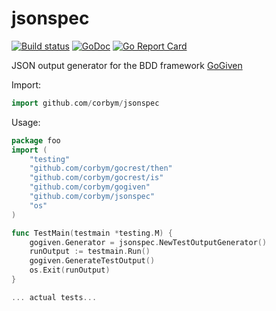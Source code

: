 # jsonspec
[![Build status](https://travis-ci.org/corbym/jsonspec.svg?branch=master)](https://github.com/corbym/jsonspec)
[![GoDoc](https://godoc.org/github.com/corbym/jsonspec?status.svg)](http://godoc.org/github.com/corbym/jsonspec)
[![Go Report Card](https://goreportcard.com/badge/github.com/corbym/jsonspec)](https://goreportcard.com/report/github.com/corbym/jsonspec)

JSON output generator for the BDD framework [GoGiven](https://github.com/corbym/gogiven)

Import:

```go
import github.com/corbym/jsonspec
```

Usage:

```go
package foo
import (
	"testing"
	"github.com/corbym/gocrest/then"
	"github.com/corbym/gocrest/is"
	"github.com/corbym/gogiven"
	"github.com/corbym/jsonspec"
	"os"
)

func TestMain(testmain *testing.M) {
	gogiven.Generator = jsonspec.NewTestOutputGenerator()
	runOutput := testmain.Run()
	gogiven.GenerateTestOutput()
	os.Exit(runOutput)
}

... actual tests...

```